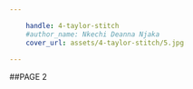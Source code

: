 ```yaml
---

    handle: 4-taylor-stitch
    #author_name: Nkechi Deanna Njaka
    cover_url: assets/4-taylor-stitch/5.jpg
        
---
```



##PAGE 2